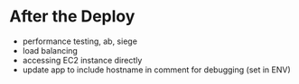 # After the Deploy

* performance testing, ab, siege
* load balancing
* accessing EC2 instance directly
* update app to include hostname in comment for debugging (set in ENV)
